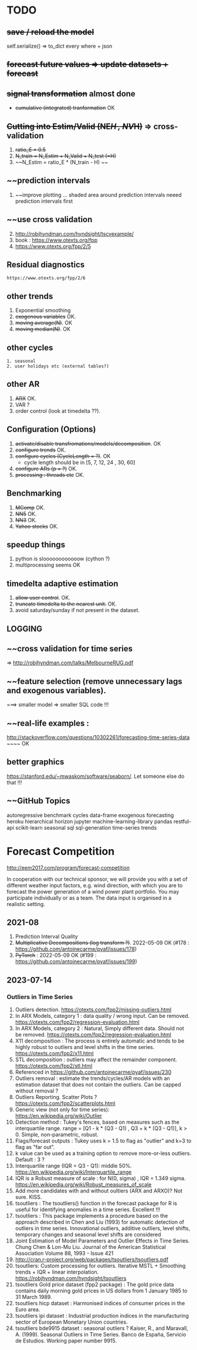 # TODO

## ~~save / reload the model~~
self.serialize() => to_dict every where + json

## ~~forecast future values => update datasets + forecast~~

## ~~signal transformation~~ almost done
- ~~cumulative (integrated) tranformation~~ OK

## ~~Cutting into Estim/Valid (NE*H , NV*H)~~  => cross-validation
1. ~~ratio_E = 0.5~~
2. ~~N_train = N_Estim + N_Valid + N_test (=H)~~
3. ~~N_Estim = ratio_E * (N_train - H) ~~

## ~~prediction intervals
1. ~~improve plotting ... shaded area around prediction intervals
   neeed prediction intervals first

## ~~use cross validation 
2. http://robjhyndman.com/hyndsight/tscvexample/
3. book : https://www.otexts.org/fpp
4. https://www.otexts.org/fpp/2/5


## Residual diagnostics	
	https://www.otexts.org/fpp/2/6

## other trends
1. Exponential smoothing      
2. ~~exogenous variables~~  OK.
3. ~~moving average(N)~~. OK
4. ~~moving median(N)~~. OK

## other cycles
	1. seasonal
	2. user holidays etc (external tables?)

## other AR
1. ~~ARX~~ OK.
2. VAR ?
2. order control (look at timedelta ??).

## Configuration (Options)
1.  ~~activate/disable transfromations/models/decomposition~~.  OK
2. ~~configure trends~~ OK.
3. ~~configure cycles (CycleLength = ?)~~. OK
	- cycle length should be in [5, 7, 12, 24 , 30, 60]
4. ~~configure ARs (p = ?)~~ OK.
5. ~~processing : threads etc~~ OK.
  

## Benchmarking
1. ~~MComp~~ OK.
2. ~~NN5~~ OK.
3. ~~NN3~~ OK.
4. ~~Yahoo stocks~~ OK.
	
## speedup things
1. python is sloooooooooooow (cython ?)
2. multiprocessing seems OK

## timedelta adaptive estimation
1. ~~allow user control~~. OK.
2. ~~truncate timedelta to the nearest unit.~~ OK.
3. avoid saturday/sunday if not present in the dataset.
  
## LOGGING

## ~~cross validation for time series
=> http://robjhyndman.com/talks/MelbourneRUG.pdf

## ~~feature selection (remove unnecessary lags and exogenous variables).
===> smaller model => smaller SQL code !!!


## ~~real-life examples :
http://stackoverflow.com/questions/10302261/forecasting-time-series-data ~~~~ OK

## better graphics
https://stanford.edu/~mwaskom/software/seaborn/. Let someone else do that !!!

## ~~GitHub Topics
autoregressive benchmark cycles data-frame exogenous forecasting heroku hierarchical horizon  jupyter machine-learning-library pandas restful-api scikit-learn seasonal sql sql-generation time-series trends 

# Forecast Competition

http://eem2017.com/program/forecast-competition

In cooperation with our technical sponsor, we will provide you with a set of different weather input factors, e.g. wind direction, with which you are to forecast the power generation of a wind power plant portfolio. You may participate individually or as a team. The data input is organised in a realistic setting. 




## 2021-08

1. Prediction Interval Quality
2. ~~Multiplicative Decompositions (log transform ?)~~. 2022-05-09 OK (#178 : https://github.com/antoinecarme/pyaf/issues/178)
3. ~~PyTorch~~ : 2022-05-09 OK (#199 : https://github.com/antoinecarme/pyaf/issues/199)

## 2023-07-14

### Outliers in Time Series

1. Outliers detection. https://otexts.com/fpp2/missing-outliers.html
2. In ARX Models, category 1 : data quality / wrong input. Can be removed. https://otexts.com/fpp2/regression-evaluation.html
3. In ARX Models, category 2 : Natural, Simply different data. Should not be removed.
https://otexts.com/fpp2/regression-evaluation.html
4. X11 decomposition : The process is entirely automatic and tends to be highly robust to outliers and level shifts in the time series. https://otexts.com/fpp2/x11.html
5. STL decomposition : outliers may affect the remainder component. https://otexts.com/fpp2/stl.html
6. Referenced in https://github.com/antoinecarme/pyaf/issues/230
7. Outliers removal : estimate the trends/cycles/AR models with an estimation dataset that does not contain the outliers. Can be capped without removal ?
8. Outliers Reporting. Scatter Plots ? https://otexts.com/fpp2/scatterplots.html
9. Generic view (not only for time series): https://en.wikipedia.org/wiki/Outlier
10. Detection method : Tukey's fences, based on measures such as the interquartile range. range = [Q1 - k * (Q3 - Q1) , Q3 + k * (Q3 - Q1)], k > 0. Simple, non-parametric, robust.
11. Flags/forecast outputs : Tukey uses k = 1.5 to flag as "outlier" and k=3 to flag as "far out".
12. k value can be used as a training option to remove more-or-less outliers. Default : 3 ?
13. Interquartile range (IQR = Q3 - Q1):  middle 50%.  https://en.wikipedia.org/wiki/Interquartile_range
14. IQR is a Robust measure of scale : for N(0, sigma) , IQR = 1.349 sigma. https://en.wikipedia.org/wiki/Robust_measures_of_scale
15. Add more candidates with and without oultiers (ARX and ARXO)? Not sure. KISS.
16. tsoutliers : The tsoutliers() function in the forecast package for R is useful for identifying anomalies in a time series. Excellent !!!
17. tsoutliers : This package implements a procedure based on the approach described in Chen and Liu (1993) for automatic detection of outliers in time series. Innovational outliers, additive outliers, level shifts, temporary changes and seasonal level shifts are considered
18.  Joint Estimation of Model Parameters and Outlier Effects in Time Series. Chung Chen & Lon-Mu Liu.  Journal of the American Statistical Association Volume 88, 1993 - Issue 421
19. http://cran.r-project.org/web/packages/tsoutliers/tsoutliers.pdf
20. tsoutliers: Custom processing for outliers. Iterative MSTL + Smoothing trends + IQR + linear interpolation.  https://robjhyndman.com/hyndsight/tsoutliers
21. tsoutliers Gold price dataset (fpp2 package) : The gold price data contains daily morning gold prices in US dollars from 1 January 1985 to 31 March 1989.
22. tsoutliers hicp dataset : Harmonised indices of consumer prices in the Euro area.
23. tsoutliers ipi dataset : Industrial production indices in the manufacturing sector of European Monetary Union countries.
24. tsoutliers bde9915 dataset : seasonal outliers ? Kaiser, R., and Maravall, A. (1999). Seasonal Outliers in Time Series. Banco de España, Servicio de Estudios. Working paper number 9915.
